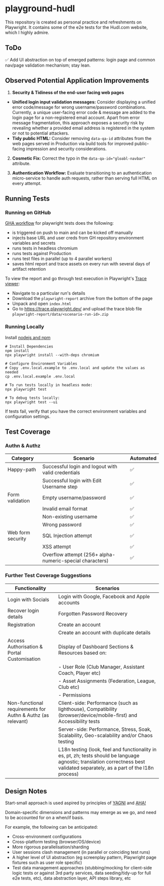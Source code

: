 # playground-hudl

This repository is created as personal practice and refreshments on Playwright. It contains some of the e2e tests for the Hudl.com website, which I highly admire. 

## ToDo
✅ Add UI abstraction on top of emerged patterns: login page and common nav/page validation mechanism; stay lean.

## Observed Potential Application Improvements

1. **Security & Tidiness of the end-user facing web pages**
* **Unified login input validation messages:** Consider displaying a unified error code/message for wrong username/password combinations. Currently, a unique user-facing error code & message are added to the login page for a non-registered email account. Apart from error message fragmentation, this approach exposes a security risk by revealing whether a provided email address is registered in the system or not to potential attackers.
* **Tidy public HTML:** Consider removing `data-qa-id` attributes from the web pages served in Production via build tools for improved public-facing impression and security considerations.

2. **Cosmetic Fix:** Correct the typo in the `data-qa-id="gloabl-navbar"` attribute.

3. **Authentication Workflow:** Evaluate transitioning to an authentication micro-service to handle auth requests, rather than serving full HTML on every attempt.

## Running Tests 

### Running on GitHub
[GHA workflow](https://github.com/aikhelis/playground-hudl/actions/workflows/playwright.yml) for playwright tests does the following:
- is triggered on push to main and can be kicked off manually
- injects base URL and user creds from GH repository environment variables and secrets
- runs tests in headless chromium
- runs tests against Production
- runs test files in parallel (up to 4 parallel workers)
- saves html report and trace assets on every run with several days of artifact retention

To view the report and go through test execution in Playwright's [Trace viewer](https://playwright.dev/docs/trace-viewer):
- Navigate to a particular run's details
- Download the `playwright-report` archive from the bottom of the page
- Unpack and open `index.html`
- Go to https://trace.playwright.dev/ and upload the trace blob file `playwright-report/data/<scenario-run-id>.zip`

### Running Locally

Install [nodejs and npm](https://docs.npmjs.com/downloading-and-installing-node-js-and-npm)

```shell
# Install Dependencies
npm install
npx playwright install --with-deps chromium

# Configure Environment Variables
# Copy .env.local.example to .env.local and update the values as needed
cp .env.local.example .env.local

# To run tests locally in headless mode:
npx playwright test

# To debug tests locally:
npx playwright test --ui
```

If tests fail, verify that you have the correct environment variables and configuration settings.

## Test Coverage

### Authn & Authz

| Category          | Scenario                                           | Automated |
|-------------------|----------------------------------------------------|-----------|
| Happy-path        | Successful login and logout with valid credentials | ✅        |
|                   | Successful login with Edit Username step           | ✅        |
| Form validation   | Empty username/password                            | ✅        |
|                   | Invalid email format                               | ✅        |
|                   | Non-existing username                              | ✅        |
|                   | Wrong password                                     | ✅        |
| Web form security | SQL Injection attempt                              | ✅        |
|                   | XSS attempt                                        | ✅        |
|                   | Overflow attempt (256+ alpha-numeric-special characters) | ✅  |

### Further Test Coverage Suggestions

| Functionality         | Scenarios                   | 
|-----------------------|-----------------------------|
| Login with Socials    | Login with Google, Facebook and Apple accounts |
| Recover login details | Forgotten Password Recovery |
| Registration          | Create an account                        |  
|                       | Create an account with duplicate details |
| Access Authorisation & Portal Customisation  | Display of Dashboard Sections & Resources based on:
| | - User Role (Club Manager, Assistant Coach, Player etc) |
| | - Asset Assignments (Federation, League, Club etc) |
| | - Permissions |
| Non-functional requirements for Authn & Authz (as relevant) | Client-side: Performance (such as lighthouse), Compatibility (browser/device/mobile-first) and Accessibility tests |
| | Server-side: Performance, Stress, Soak, Scalability, Geo-scalability and/or Chaos testing |
| | L18n testing (look, feel and functionality in es, pt, zh; tests should be language agnostic; translation correctness best validated separately, as a part of the l18n process) |

## Design Notes

Start-small approach is used aspired by principles of [YAGNI](https://en.wikipedia.org/wiki/You_aren%27t_gonna_need_it) and [AHA!](https://kentcdodds.com/blog/aha-programming)

Domain-specific dimensions and patterns may emerge as we go, and need to be accounted for on a when/if basis.

For example, the following can be anticipated:

- Cross-environment configurations
- Cross-platform testing (browser/OS/device)
- More rigorous parallelisation/sharding
- User sessions clash management (in parallel or coinciding test runs)
- A higher level of UI abstraction (eg screenplay pattern, Playwright page fixtures such as user role specific)
- Test data management approaches (stubbing/mocking for client-side logic tests or against 3rd party services, data seeding/tidy-up for full e2e tests, etc), data abstraction layer, API steps library, etc
